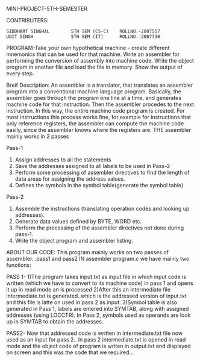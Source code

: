 MINI-PROJECT-5TH-SEMESTER

CONTRIBUTERS:
    
    SIDDHART SINGHAL        5TH SEM (CS-C)    ROLLNO.-2007557
    UDIT SINGH              5TH SEM (IT)      ROLLNO.-2007730

PROGRAM-Take your own hypothetical machine - create different mnemonics that can be used for that machine. Write an assembler for performing the conversion of assembly into machine code. Write the object program in another file and load the file in memory. Show the output of every step. 

Breif Description:
An assembler is a translator, that translates an assembler program into a conventional machine language program. Basically, the assembler goes through the program one line at a time, and generates machine code for that instruction. Then the assembler procedes to the next instruction. In this way, the entire machine code program is created. For most instructions this process works fine, for example for instructions that only reference registers, the assembler can compute the machine code easily, since the assembler knows where the registers are.
THE assembler mainly works in 2 passes

Pass-1
1. Assign addresses to all the statements
2. Save the addresses assigned to all labels to be used in Pass-2
3. Perform some processing of assembler directives to find
the length of data areas for assigning the address values.
4. Defines the symbols in the symbol table(generate the symbol table)


Pass-2
1. Assemble the instructions (translating operation codes and looking up addresses).
2. Generate data values defined by BYTE, WORD etc.
3. Perform the processing of the assembler directives not done during pass-1.
4. Write the object program and assembler listing.

ABOUT OUR CODE:
This program mainly works on two passes of assembler...pass1 and pass2
IN assembler program.c we have mainly two functions:

PASS 1-
1)The program takes input.txt as input file in which input code is written (which we have to convert to its machine code) 
in pass 1 and opens it up in read mode an is processed
2)After this an intermediate file intermediate.txt is generated..which is the addressed version of input.txt and this file is latte on used in pass 2 as input.
3)Symbol table is also generated in Pass 1, labels are entered into SYMTAB, along with assigned addresses (using LOCCTR).
In Pass 2, symbols used as operands are look up in SYMTAB to obtain the addresses.

PASS2-
Now that addressed code is written in intermediate.txt file now used as an input for pass 2..
In pass 2 intermediate.txt is opened in read mode and the object code of program is writen in output.txt and displayed on screen and this was the code that we required...


